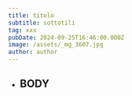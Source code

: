 ```yaml
---
title: titolo
subtitle: sottotili
tag: xxx
pubDate: 2024-09-25T16:46:00.000Z
image: /assets/_mg_3607.jpg
author: author
---
```

* ## BODY
